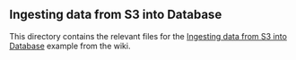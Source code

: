 ## Ingesting data from S3 into Database
This directory contains the relevant files for the [Ingesting data from S3 into Database](https://github.com/vmware/versatile-data-kit/wiki/Ingesting-data-from-S3-into-Database)
example from the wiki.
